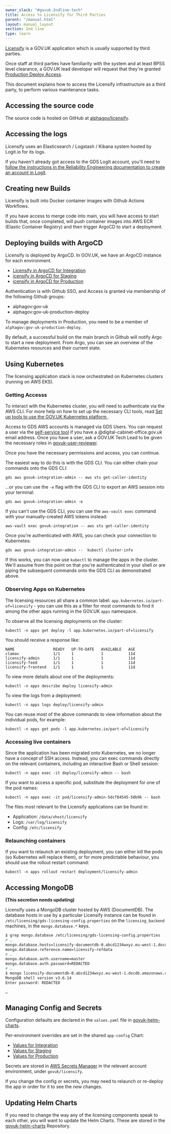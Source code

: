 ```yaml
---
owner_slack: "#govuk-2ndline-tech"
title: Access to Licensify for Third Parties
parent: "/manual.html"
layout: manual_layout
section: 2nd line
type: learn
---
```


[Licensify](/manual/licensing.html) is a GOV.UK application which is usually supported by third parties.

Once staff at third parties have familiarity with the system and at least BPSS level clearance, a GOV.UK lead developer will request that they're granted [Production Deploy Access](/manual/rules-for-getting-production-access.html#production-deploy-access).

This document explains how to access the Licensify infrastructure as a third party, to perform various maintenance tasks.

## Accessing the source code

The source code is hosted on GitHub at [alphagov/licensify](https://github.com/alphagov/licensify).

## Accessing the logs

Licensify uses an Elasticsearch / Logstash / Kibana system hosted by Logit.io for its logs.

If you haven't already got access to the GDS LogIt account, you'll need to [follow the instructions in the Reliability Engineering documentation to create an account in Logit](https://reliability-engineering.cloudapps.digital/logging.html#get-started-with-logit).

## Creating new Builds

Licensify is built into Docker container images with Github Actions Workflows.

If you have access to merge code into main, you will have access to start builds that, once completed, will push container images into AWS ECR (Elastic Container Registry) and then trigger ArgoCD to start a deployment.

## Deploying builds with ArgoCD

Licensify is deployed by ArgoCD. In GOV.UK, we have an ArgoCD instance for each environment.

* [Licensify in ArgoCD for Integration](https://argo.eks.integration.govuk.digital/applications/licensify)
* [icensify in ArgoCD for Staging](https://argo.eks.staging.govuk.digital/applications/licensify)
* [icensify in ArgoCD for Production](https://argo.eks.production.govuk.digital/applications/licensify)

Authentication is with Github SSO, and Access is granted via membership of the following Github groups:

* alphagov:gov-uk
* alphagov:gov-uk-production-deploy

To manage deployments in Production, you need to be a member of `alphagov:gov-uk-production-deploy`.

By default, a successful build on the main branch in Github will notify Argo to start a new deployment. From Argo, you can see an overview of the Kubernetes resources and their current state.

## Using Kubernetes

The licensing application stack is now orchestrated on Kubernetes clusters (running on AWS EKS). 

### Getting Accesss
To interact with the Kubernetes cluster, you will need to authenticate via the AWS CLI. For more help on how to set up the necessary CLI tools, read [Set up tools to use the GOV.UK Kubernetes platform
](https://docs.publishing.service.gov.uk/kubernetes/get-started/set-up-tools/).

Access to GDS AWS accounts is managed via GDS Users. You can request a user via the [self-service tool](https://gds-request-an-aws-account.cloudapps.digital/) if you have a @digital-cabinet-office.gov.uk email address. Once you have a user, ask a GOV.UK Tech Lead to be given the necessary roles in [govuk-user-reviewer](https://github.com/alphagov/govuk-user-reviewer).

Once you have the necessary permissions and access, you can continue.

The easiest way to do this is with the GDS CLI. You can either chain your commands onto the GDS CLI:
```
gds aws govuk-integration-admin -- aws sts get-caller-identity
```

...or you can use the `-e` flag with the GDS CLI to export an AWS session into your terminal:
```
gds aws govuk-integration-admin -e
```

If you can't use the GDS CLI, you can use the `aws-vault exec` command with your manually-created AWS tokens instead:
```
aws-vault exec govuk-integration -- aws sts get-caller-identity
```

Once you're authenticated with AWS, you can check your connection to Kubernetes:
```
gds aws govuk-integration-admin --  kubectl cluster-info
```

If this works, you can now use `kubectl` to manage the apps in the cluster. We'll assume from this point on that you're authenticated in your shell or are piping the subsequent commands onto the GDS CLI as demonstrated above.

### Observing Apps on Kubernetes

The licensing resources all share a common label: `app.kubernetes.io/part-of=licensify` - you can use this as a filter for most commands to find it among the other apps running in the GOV.UK `apps` namespace.

To observe all the licensing deployments on the cluster: 
```
kubectl -n apps get deploy -l app.kubernetes.io/part-of=licensify
```

You should receive a response like: 
```
NAME                 READY   UP-TO-DATE   AVAILABLE   AGE
clamav               1/1     1            1           11d
licensify-admin      1/1     1            1           11d
licensify-feed       1/1     1            1           11d
licensify-frontend   1/1     1            1           11d
```

To view more details about one of the deployments:
```
kubectl -n apps describe deploy licensify-admin
````

To view the logs from a deployment:
```
kubectl -n apps logs deploy/licensify-admin
```

You can reuse most of the above commands to view information about the individual pods, for example:

```
kubectl -n apps get pods -l app.kubernetes.io/part-of=licensify
```

### Accessing live containers

Since the application has been migrated onto Kubernetes, we no longer have a concept of SSH access. Instead, you can exec commands directly on the relevant containers, including an interactive Bash or Shell session:

```
kubectl -n apps exec -it deploy/licensify-admin -- bash
```

If you want to access a specific pod, substitute the deployment for one of the pod names:

```
kubectl -n apps exec -it pod/licensify-admin-5dcf84545-58b9k -- bash
```

The files most relevant to the Licensify applications can be found in:

* Application: `/data/vhost/licensify`
* Logs: `/var/log/licensify`
* Config: `/etc/licensify`

### Relaunching containers

If you want to relaunch an existing deployment, you can either kill the pods (so Kubernetes will replace them), or for more predictable behaviour, you should use the rollout restart command:

```
kubectl -n apps rollout restart deployment/licensify-admin
```

## Accessing MongoDB

**(This secretion needs updating)**

Licensify uses a MongoDB cluster hosted by AWS (DocumentDB). The database hosts in use by a particular Licensify instance can be found in `/etc/licensing/gds-licensing-config.properties` on the `licensing_backend` machines, in the `mongo.database.*` keys.

```sh
$ grep mongo.database /etc/licensing/gds-licensing-config.properties
# …
mongo.database.hosts=licensify-documentdb-0.abcd1234wxyz.eu-west-1.docdb.amazonaws.com,licensify-documentdb-1.abcd1234wxyz.eu-west-1.docdb.amazonaws.com,licensify-documentdb-2.abcd1234wxyz.eu-west-1.docdb.amazonaws.com
mongo.database.reference.name=licensify-refdata
# …
mongo.database.auth.username=master
mongo.database.auth.password=REDACTED
# …
$ mongo licensify-documentdb-0.abcd1234wxyz.eu-west-1.docdb.amazonaws.com/licensify-refdata -u master
MongoDB shell version v3.6.14
Enter password: REDACTED

…
```

## Managing Config and Secrets

Configuration defaults are declared in the `values.yaml` file in [govuk-helm-charts](https://github.com/alphagov/govuk-helm-charts/tree/main/charts/licensify).

Per-environment overrides are set in the shared `app-config` Chart:

* [Values for Integration](https://github.com/alphagov/govuk-helm-charts/blob/main/charts/app-config/values-integration.yaml)
* [Values for Staging](https://github.com/alphagov/govuk-helm-charts/blob/main/charts/app-config/values-staging.yaml)
* [Values for Production](https://github.com/alphagov/govuk-helm-charts/blob/main/charts/app-config/values-production.yaml)

Secrets are stored in [AWS Secrets Manager](https://eu-west-1.console.aws.amazon.com/secretsmanager/secret?name=govuk%2Flicensify&region=eu-west-1) in the relevant account environment, under `govuk/licensify`.

If you change the config or secrets, you may need to relaunch or re-deploy the app in order for it to see the new changes.

## Updating Helm Charts

If you need to change the way any of the licensing components speak to each other, you will want to update the Helm Charts. These are stored in the [govuk-helm-charts](https://github.com/alphagov/govuk-helm-charts/tree/main/charts/licensify) Repository.